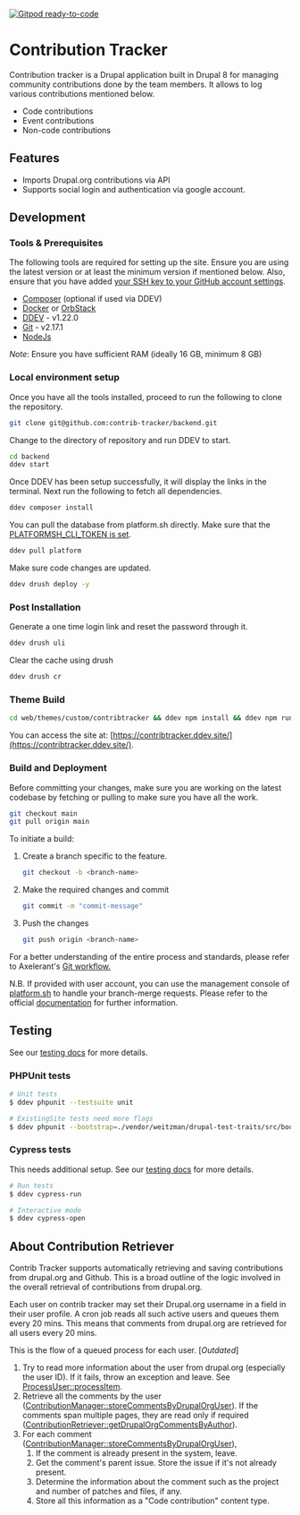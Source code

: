 [![Gitpod ready-to-code](https://img.shields.io/badge/Gitpod-ready--to--code-blue?logo=gitpod)](https://gitpod.io/#https://https://github.com/contrib-tracker/backend)

# Contribution Tracker

Contribution tracker is a Drupal application built in Drupal 8 for managing community contributions done by the team members. It allows to log various contributions mentioned below.

- Code contributions
- Event contributions
- Non-code contributions

## Features

- Imports Drupal.org contributions via API
- Supports social login and authentication via google account.

## Development

### Tools & Prerequisites

The following tools are required for setting up the site. Ensure you are using the latest version or at least the minimum version if mentioned below. Also, ensure that you have added [your SSH key to your GitHub account settings](https://docs.github.com/en/authentication/connecting-to-github-with-ssh/adding-a-new-ssh-key-to-your-github-account).

- [Composer](https://getcomposer.org/download/) (optional if used via DDEV)
- [Docker](https://docs.docker.com/install/) or [OrbStack](https://orbstack.dev/)
- [DDEV](https://ddev.com/get-started/) - v1.22.0
- [Git](https://git-scm.com/book/en/v2/Getting-Started-Installing-Git) - v2.17.1
- [NodeJs](https://nodejs.org/en/download)

*Note*: Ensure you have sufficient RAM (ideally 16 GB, minimum 8 GB)

### Local environment setup

Once you have all the tools installed, proceed to run the following to clone the repository.

```bash
git clone git@github.com:contrib-tracker/backend.git
```

Change to the directory of repository and run DDEV to start.

```bash
cd backend
ddev start
```

Once DDEV has been setup successfully, it will display the links in the terminal. Next run the following to fetch all dependencies.

```bash
ddev composer install
```

You can pull the database from platform.sh directly. Make sure that the [PLATFORMSH_CLI_TOKEN is set](https://ddev.readthedocs.io/en/latest/users/providers/platform/).

```bash
ddev pull platform
```

Make sure code changes are updated.

```bash
ddev drush deploy -y
```

### Post Installation

Generate a one time login link and reset the password through it.

```bash
ddev drush uli
```

Clear the cache using drush

```bash
ddev drush cr
```

### Theme Build

```bash
cd web/themes/custom/contribtracker && ddev npm install && ddev npm run build && ddev drush cr
```

You can access the site at: [https://contribtracker.ddev.site/](https://contribtracker.ddev.site/).

### Build and Deployment

Before committing your changes, make sure you are working on the latest codebase by fetching or pulling to make sure you have all the work.

```bash
git checkout main
git pull origin main
```

To initiate a build:

 1. Create a branch specific to the feature.

    ```bash
    git checkout -b <branch-name>
    ```

 2. Make the required changes and commit

    ```bash
    git commit -m "commit-message"
    ```

 3. Push the changes

    ```bash
    git push origin <branch-name>
    ```

For a better understanding of the entire process and standards,  please refer to Axelerant's [Git workflow.](https://axelerant.atlassian.net/wiki/spaces/AH/pages/58982404/Git+Workflow)

N.B. If provided with user account, you can use the management console of [platform.sh](https://platform.sh/) to handle your branch-merge requests. Please refer to the official [documentation](https://docs.platform.sh/frameworks/drupal8/developing-with-drupal.html#merge-code-changes-to-master) for further information.

## Testing

See our [testing docs](./docs/testing.md) for more details.

### PHPUnit tests

```bash
# Unit tests
$ ddev phpunit --testsuite unit

# ExistingSite tests need more flags
$ ddev phpunit --bootstrap=./vendor/weitzman/drupal-test-traits/src/bootstrap-fast.php --configuration ./phpunit.xml --testsuite existing-site
```

### Cypress tests

This needs additional setup. See our [testing docs](./docs/testing.md) for more details.

```bash
# Run tests
$ ddev cypress-run

# Interactive mode
$ ddev cypress-open
```

## About Contribution Retriever

Contrib Tracker supports automatically retrieving and saving contributions from drupal.org and Github. This is a broad outline of the logic involved in the overall retrieval of contributions from drupal.org.

Each user on contrib tracker may set their Drupal.org username in a field in their user profile. A cron job reads all such active users and queues them every 20 mins. This means that comments from drupal.org are retrieved for all users every 20 mins.

This is the flow of a queued process for each user. [*Outdated*]

1. Try to read more information about the user from drupal.org (especially the user ID). If it fails, throw an exception and leave. See [ProcessUser::processItem](web/modules/custom/contrib_tracker/src/Plugin/QueueWorker/ProcessUser.php).
2. Retrieve all the comments by the user ([ContributionManager::storeCommentsByDrupalOrgUser](web/modules/custom/contrib_tracker/src/ContributionManager.php)). If the comments span multiple pages, they are read only if required ([ContributionRetriever::getDrupalOrgCommentsByAuthor](web/modules/custom/contrib_tracker/src/DrupalOrg/ContributionRetriever.php)).
3. For each comment ([ContributionManager::storeCommentsByDrupalOrgUser](web/modules/custom/contrib_tracker/src/ContributionManager.php)),
   1. If the comment is already present in the system, leave.
   2. Get the comment's parent issue. Store the issue if it's not already present.
   3. Determine the information about the comment such as the project and number of patches and files, if any.
   4. Store all this information as a "Code contribution" content type.
